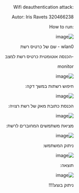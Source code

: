 <div dir='rtl' lang='he'>
 :Wifi deauthentication attack
 
 Autor: Iris Ravets 320466238
 
 :How to run
 
 ![image](https://user-images.githubusercontent.com/30858011/112865430-6efb8f80-90c1-11eb-8af3-f1621b1b6aaf.png)


wlan0 - שם של כרטיס רשת

-הכנסה אוטומטית כרטיס רשת למצב 

monitor

![image](https://user-images.githubusercontent.com/30858011/112866383-66f01f80-90c2-11eb-99f8-cc73ba552f7d.png)
 
חיפוש רשתות במשך דקה:

![image](https://user-images.githubusercontent.com/30858011/112867348-7b80e780-90c3-11eb-8986-d5d466a30868.png)

הכנסת כתובת מאק של רשת רצויה:

![image](https://user-images.githubusercontent.com/30858011/112868393-ad467e00-90c4-11eb-8268-1ecd7747e03c.png)

מציאת משתמשים המחוברים לרשת:

![image](https://user-images.githubusercontent.com/30858011/112868758-14fcc900-90c5-11eb-9d28-3f9cb9f2c043.png)

ניתוק המשתמש:

![image](https://user-images.githubusercontent.com/30858011/112872244-cf41ff80-90c8-11eb-87f9-004e71b940a7.png)

תוצאה:

![image](https://user-images.githubusercontent.com/30858011/112872471-192ae580-90c9-11eb-8d20-bf496e9cdf59.png)

ניתוק בוצע!!!!

</div>
